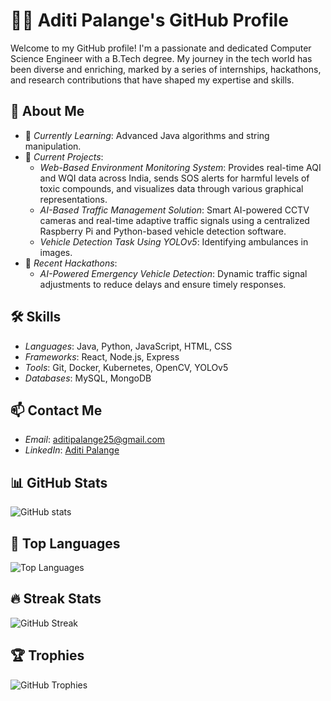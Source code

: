 # 🧑‍💻 Aditi Palange's GitHub Profile

Welcome to my GitHub profile! I'm a passionate and dedicated Computer Science Engineer with a B.Tech degree. My journey in the tech world has been diverse and enriching, marked by a series of internships, hackathons, and research contributions that have shaped my expertise and skills.

## 🚀 About Me

- 🌱 *Currently Learning*: Advanced Java algorithms and string manipulation.
- 🔭 *Current Projects*:
  - *Web-Based Environment Monitoring System*: Provides real-time AQI and WQI data across India, sends SOS alerts for harmful levels of toxic compounds, and visualizes data through various graphical representations.
  - *AI-Based Traffic Management Solution*: Smart AI-powered CCTV cameras and real-time adaptive traffic signals using a centralized Raspberry Pi and Python-based vehicle detection software.
  - *Vehicle Detection Task Using YOLOv5*: Identifying ambulances in images.
- 🏅 *Recent Hackathons*:
  - *AI-Powered Emergency Vehicle Detection*: Dynamic traffic signal adjustments to reduce delays and ensure timely responses.

## 🛠 Skills

- *Languages*: Java, Python, JavaScript, HTML, CSS
- *Frameworks*: React, Node.js, Express
- *Tools*: Git, Docker, Kubernetes, OpenCV, YOLOv5
- *Databases*: MySQL, MongoDB

## 📫 Contact Me

- *Email*: [aditipalange25@gmail.com](mailto:aditipalange25@gmail.com)
- *LinkedIn*: [Aditi Palange](https://www.linkedin.com/in/aditi-palange-b578aa31b/)

## 📊 GitHub Stats

![GitHub stats](https://github.com/Aditipalange904.69)

## 🌟 Top Languages

![Top Languages](https://github-readme-stats.vercel.app/api/top-langs/?username=yourusername&layout=compact&theme=radical)

## 🔥 Streak Stats

![GitHub Streak](https://github-readme-streak-stats.herokuapp.com/?user=yourusername&theme=radical)

## 🏆 Trophies

![GitHub Trophies](https://github-profile-trophy.vercel.app/?username=yourusername&theme=radical)
